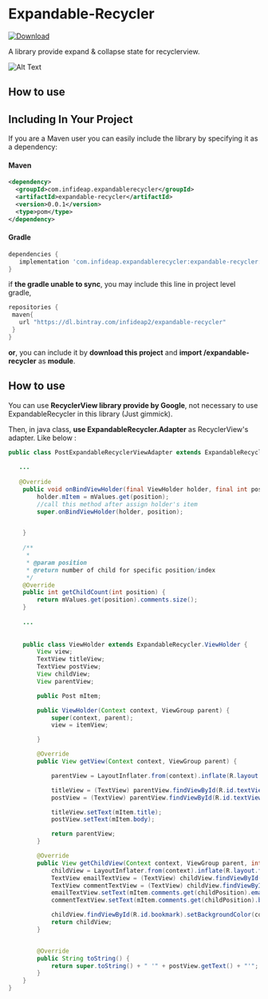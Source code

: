 # Expandable-Recycler
[ ![Download](https://api.bintray.com/packages/infideap2/expandable-recycler/expandable-recycler/images/download.svg?version=0.0.1) ](https://bintray.com/infideap2/expandable-recycler/expandable-recycler/0.0.1/link)

A library provide expand & collapse state for recyclerview.

![Alt Text](https://raw.githubusercontent.com/shiburagi/ExpandableRecyclerViewExample/master/preview.gif)

## How to use
## Including In Your Project
If you are a Maven user you can easily include the library by specifying it as
a dependency:

#### Maven
``` xml
<dependency>
  <groupId>com.infideap.expandablerecycler</groupId>
  <artifactId>expandable-recycler</artifactId>
  <version>0.0.1</version>
  <type>pom</type>
</dependency>
```
#### Gradle
```groovy
dependencies {
   implementation 'com.infideap.expandablerecycler:expandable-recycler:0.0.1'
}
```

if **the gradle unable to sync**, you may include this line in project level gradle,
```groovy
repositories {
 maven{
   url "https://dl.bintray.com/infideap2/expandable-recycler"
 }
}
```

**or**,
you can include it by **download this project** and **import /expandable-recycler** as **module**.

## How to use
You can use **RecyclerView library provide by Google**, not necessary to use ExpandableRecycler in this library (Just gimmick).

Then, in java class, **use ExpandableRecycler.Adapter** as RecyclerView's adapter. Like below :

```java
public class PostExpandableRecyclerViewAdapter extends ExpandableRecycler.Adapter<PostExpandableRecyclerViewAdapter.ViewHolder> {
   
   ...
   
   @Override
    public void onBindViewHolder(final ViewHolder holder, final int position) {
        holder.mItem = mValues.get(position);
        //call this method after assign holder's item
        super.onBindViewHolder(holder, position);


    }
    
    /**
     * 
     * @param position
     * @return number of child for specific position/index
     */
    @Override
    public int getChildCount(int position) {
        return mValues.get(position).comments.size();
    }
    
    ...
    
    
    public class ViewHolder extends ExpandableRecycler.ViewHolder {
        View view;
        TextView titleView;
        TextView postView;
        View childView;
        View parentView;

        public Post mItem;

        public ViewHolder(Context context, ViewGroup parent) {
            super(context, parent);
            view = itemView;

        }

        @Override
        public View getView(Context context, ViewGroup parent) {

            parentView = LayoutInflater.from(context).inflate(R.layout.fragement_post_parent, parent, false);

            titleView = (TextView) parentView.findViewById(R.id.textView_title);
            postView = (TextView) parentView.findViewById(R.id.textView_post);

            titleView.setText(mItem.title);
            postView.setText(mItem.body);

            return parentView;
        }

        @Override
        public View getChildView(Context context, ViewGroup parent, int childPosition) {
            childView = LayoutInflater.from(context).inflate(R.layout.fragment_post_child, parent, false);
            TextView emailTextView = (TextView) childView.findViewById(R.id.textView_email);
            TextView commentTextView = (TextView) childView.findViewById(R.id.textView_comment);
            emailTextView.setText(mItem.comments.get(childPosition).email);
            commentTextView.setText(mItem.comments.get(childPosition).body);

            childView.findViewById(R.id.bookmark).setBackgroundColor(colors[childPosition % colors.length]);
            return childView;
        }


        @Override
        public String toString() {
            return super.toString() + " '" + postView.getText() + "'";
        }
    }
}
```


